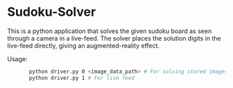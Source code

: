 # Sudoku-Solver

This is a python application that solves the given sudoku board as seen through a camera in a live-feed. The solver places the solution digits in the live-feed directly, giving an augmented-reality effect.

Usage: 
```bash
       python driver.py 0 <image_data_path> # For solving stored images
       python driver.py 1 # For live feed
```
